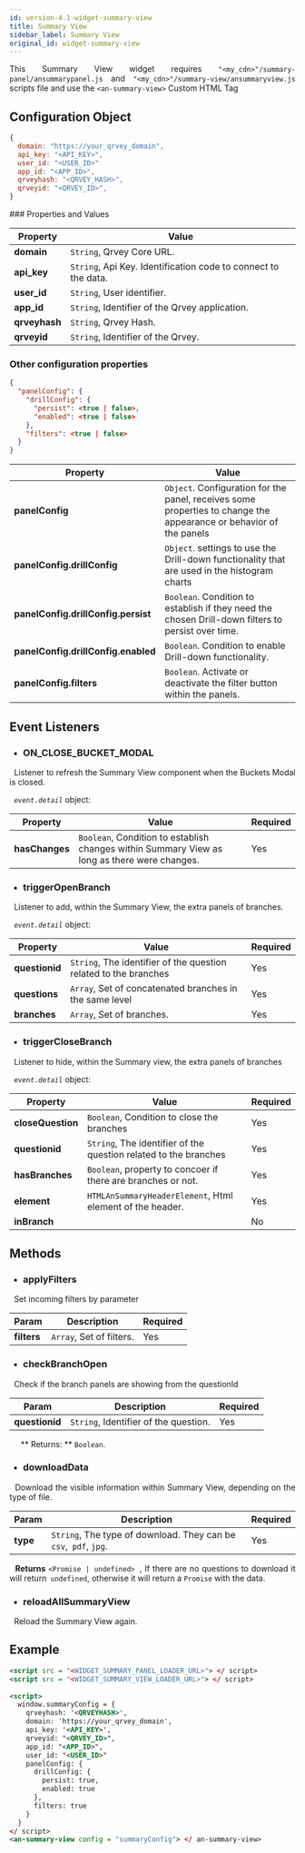 ```yaml
---
id: version-4.1-widget-summary-view
title: Summary View
sidebar_label: Summary View
original_id: widget-summary-view
---
```


<div style="text-align: justify">

This Summary View widget requires `"<my_cdn>"/summary-panel/ansummarypanel.js` and `"<my_cdn>"/summary-view/ansummaryview.js` scripts file and
use the `<an-summary-view>` Custom HTML Tag


## Configuration Object
```javascript
{
  domain: "https://your_qrvey_domain",
  api_key: "<API_KEY>",
  user_id: "<USER_ID>"
  app_id: "<APP_ID>",
  qrveyhash: "<QRVEY_HASH>",
  qrveyid: "<QRVEY_ID>",
}
```

### Properties and Values 

| **Property** | **Value**|
| --- | --- |
| **domain** | `String`, Qrvey Core URL. |
| **api_key** | `String`, Api Key. Identification code to connect to the data. |
| **user_id** | `String`, User identifier. |
| **app_id** | `String`, Identifier of the Qrvey application. |
| **qrveyhash** | `String`, Qrvey Hash. |
| **qrveyid** | `String`, Identifier of the Qrvey. |

### Other configuration properties

```json
{
  "panelConfig": {
    "drillConfig": {
      "persist": <true | false>,
      "enabled": <true | false>
    },
    "filters": <true | false>
  }
}
```

| **Property** | **Value**|
| --- | --- |
| **panelConfig** | `Object`. Configuration for the panel, receives some properties to change the appearance or behavior of the panels |
| **panelConfig.drillConfig** | `Object`. settings to use the Drill-down functionality that are used in the histogram charts |
| **panelConfig.drillConfig.persist** | `Boolean`. Condition to establish if they need the chosen Drill-down filters to persist over time. |
| **panelConfig.drillConfig.enabled** | `Boolean`. Condition to enable Drill-down functionality. |
| **panelConfig.filters** | `Boolean`. Activate or deactivate the filter button within the panels. |

## Event Listeners

* ### ON_CLOSE_BUCKET_MODAL

  Listener to refresh the Summary View component when the Buckets Modal is closed.

  _`event.detail`_ object:

| **Property** | **Value** | **Required** |
| --- | --- | --- |
| **hasChanges** | `Boolean`, Condition to establish changes within Summary View as long as there were changes. | Yes |


* ### triggerOpenBranch

  Listener to add, within the Summary View, the extra panels of branches.

  _`event.detail`_ object:

| **Property** | **Value** | **Required** |
| --- | --- | --- |
| **questionid** | `String`, The identifier of the question related to the branches | Yes |
| **questions** | `Array`, Set of concatenated branches in the same level | Yes |
| **branches** | `Array`, Set of branches. | Yes |



* ### triggerCloseBranch

  Listener to hide, within the Summary view, the extra panels of branches

  _`event.detail`_ object:

| **Property** | **Value** | **Required** |
| --- | --- | --- |
| **closeQuestion** | `Boolean`, Condition to close the branches | Yes |
| **questionid** | `String`, The identifier of the question related to the branches | Yes |
| **hasBranches** | `Boolean`, property to concoer if there are branches or not. | Yes |
| **element** | `HTMLAnSummaryHeaderElement`, Html element of the header. | Yes |
| **inBranch** | | No |

## Methods

* ### applyFilters

  Set incoming filters by parameter

| **Param** | **Description** | **Required** |
| --- | --- | --- |
| **filters** | `Array`, Set of filters. | Yes |

* ### checkBranchOpen

  Check if the branch panels are showing from the questionId

| **Param** | **Description** | **Required** |
| --- | --- | --- |
| **questionid** | `String`, Identifier of the question. | Yes |
  
  ** Returns: ** `Boolean`.

* ### downloadData

  Download the visible information within Summary View, depending on the type of file.

| **Param** | **Description** | **Required** |
| --- | --- | --- |
| **type** | `String`, The type of download. They can be `csv`,` pdf`, `jpg`. | Yes |

  **Returns** `<Promise | undefined> `, If there are no questions to download it will return` undefined`, otherwise it will return a `Promise` with the data.


* ### reloadAllSummaryView

  Reload the Summary View again.


## Example

```xml
<script src = "<WIDGET_SUMMARY_PANEL_LOADER_URL>"> </ script>
<script src = "<WIDGET_SUMMARY_VIEW_LOADER_URL>"> </ script>
 
<script>
  window.summaryConfig = {
    qrveyhash: '<QRVEYHASH>',
    domain: 'https://your_qrvey_domain',
    api_key: '<API_KEY>',
    qrveyid: "<QRVEY_ID>",
    app_id: "<APP_ID>",
    user_id: "<USER_ID>"
    panelConfig: {
      drillConfig: {
        persist: true,
        enabled: true
      },
      filters: true
    }
  }
</ script>
<an-summary-view config = "summaryConfig"> </ an-summary-view>
```